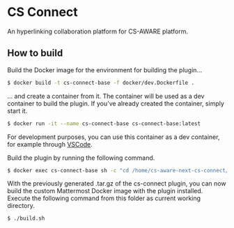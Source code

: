 # CS Connect

An hyperlinking collaboration platform for CS-AWARE platform.

## How to build

Build the Docker image for the environment for building the plugin...

```sh
$ docker build -t cs-connect-base -f docker/dev.Dockerfile .
```

... and create a container from it. The container will be used as a dev container to build the plugin. If you've already created the container, simply start it.

```sh
$ docker run -it --name cs-connect-base cs-connect-base:latest
```

For development purposes, you can use this container as a dev container, for example through [VSCode](https://marketplace.visualstudio.com/items?itemName=ms-vscode-remote.remote-containers).

Build the plugin by running the following command.

```sh
$ docker exec cs-connect-base sh -c "cd /home/cs-aware-next-cs-connect/cs-connect && make CONFIG_FILE_NAME=config.local.yml"
```

With the previously generated .tar.gz of the cs-connect plugin, you can now build the custom Mattermost Docker image with the plugin installed. Execute the following command from this folder as current working directory.

```sh
$ ./build.sh
```